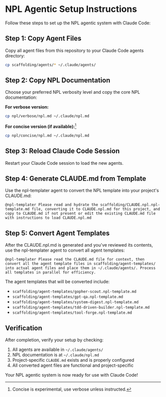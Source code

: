 # NPL Agentic Setup Instructions

Follow these steps to set up the NPL agentic system with Claude Code:

## Step 1: Copy Agent Files
Copy all agent files from this repository to your Claude Code agents directory:
```bash
cp scaffolding/agents/* ~/.claude/agents/
```

## Step 2: Copy NPL Documentation
Choose your preferred NPL verbosity level and copy the core NPL documentation:

**For verbose version:**
```bash
cp npl/verbose/npl.md ~/.claude/npl.md
```

**For concise version (if available):**[^1]

```bash
cp npl/concise/npl.md ~/.claude/npl.md
```

[^1]:  Concise is experimental, use verbose unless instructed.

## Step 3: Reload Claude Code Session
Restart your Claude Code session to load the new agents.

## Step 4: Generate CLAUDE.md from Template
Use the npl-templater agent to convert the NPL template into your project's CLAUDE.md:

```
@npl-templater Please read and hydrate the scaffolding/CLAUDE.npl.npl-template.md file, converting it to CLAUDE.npl.md for this project, and copy to CLAUDE.md if not present or edit the existing CLAUDE.md file with instructions to load CLAUDE.npl.md
```

## Step 5: Convert Agent Templates
After the CLAUDE.npl.md is generated and you've reviewed its contents, use the npl-templater agent to convert all agent templates:

```
@npl-templater Please read the CLAUDE.md file for context, then convert all the agent template files in scaffolding/agent-templates/ into actual agent files and place them in ~/.claude/agents/. Process all templates in parallel for efficiency.
```

The agent templates that will be converted include:
- `scaffolding/agent-templates/gopher-scout.npl-template.md`
- `scaffolding/agent-templates/gpt-qa.npl-template.md`
- `scaffolding/agent-templates/system-digest.npl-template.md`
- `scaffolding/agent-templates/tdd-driven-builder.npl-template.md`
- `scaffolding/agent-templates/tool-forge.npl-template.md`

## Verification
After completion, verify your setup by checking:
1. All agents are available in `~/.claude/agents/`
2. NPL documentation is at `~/.claude/npl.md`
3. Project-specific `CLAUDE.md` exists and is properly configured
4. All converted agent files are functional and project-specific

Your NPL agentic system is now ready for use with Claude Code!
